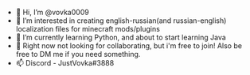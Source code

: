 - 👋 Hi, I’m @vovka0009
- 👀 I’m interested in creating english-russian(and russian-english) localization files for minecraft mods/plugins
- 🌱 I’m currently learning Python, and about to start learning Java
- 💞️ Right now not looking for collaborating, but i'm free to join! Also be free to DM me if you need something.
- 📫 Discord - JustVovka#3888

<!---
vovka0009/vovka0009 is a ✨ special ✨ repository because its `README.md` (this file) appears on your GitHub profile.
You can click the Preview link to take a look at your changes.
--->
